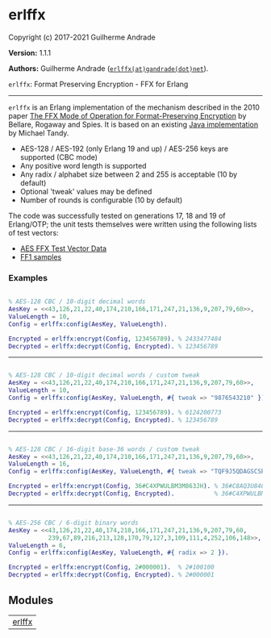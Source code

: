 

# erlffx #

Copyright (c) 2017-2021 Guilherme Andrade

__Version:__ 1.1.1

__Authors:__ Guilherme Andrade ([`erlffx(at)gandrade(dot)net`](mailto:erlffx(at)gandrade(dot)net)).

`erlffx`: Format Preserving Encryption - FFX for Erlang

---------

`erlffx` is an Erlang implementation of the mechanism described in the 2010 paper [The FFX Mode of Operation for Format-Preserving Encryption](http://citeseerx.ist.psu.edu/viewdoc/download?doi=10.1.1.304.1736&rep=rep1&type=pdf) by Bellare, Rogaway and Spies. It is based on an existing [Java implementation](https://github.com/michaeltandy/java-ffx-format-preserving-encryption) by Michael Tandy.

* AES-128 / AES-192 (only Erlang 19 and up) / AES-256 keys are supported (CBC mode)
* Any positive word length is supported
* Any radix / alphabet size between 2 and 255 is acceptable (10 by default)
* Optional 'tweak' values may be defined
* Number of rounds is configurable (10 by default)

The code was successfully tested on generations 17, 18 and 19 of Erlang/OTP; the unit tests themselves were written using the following lists of test vectors:
* [AES FFX Test Vector Data](http://csrc.nist.gov/groups/ST/toolkit/BCM/documents/proposedmodes/ffx/aes-ffx-vectors.txt)
* [FF1 samples](http://csrc.nist.gov/groups/ST/toolkit/documents/Examples/FF1samples.pdf)


### <a name="Examples">Examples</a> ###


```erlang

% AES-128 CBC / 10-digit decimal words
AesKey = <<43,126,21,22,40,174,210,166,171,247,21,136,9,207,79,60>>,
ValueLength = 10,
Config = erlffx:config(AesKey, ValueLength).

Encrypted = erlffx:encrypt(Config, 123456789). % 2433477484
Decrypted = erlffx:decrypt(Config, Encrypted). % 123456789

```
---------

```erlang

% AES-128 CBC / 10-digit decimal words / custom tweak
AesKey = <<43,126,21,22,40,174,210,166,171,247,21,136,9,207,79,60>>,
ValueLength = 10,
Config = erlffx:config(AesKey, ValueLength, #{ tweak => "9876543210" }).

Encrypted = erlffx:encrypt(Config, 123456789). % 6124200773
Decrypted = erlffx:decrypt(Config, Encrypted). % 123456789

```
---------

```erlang

% AES-128 CBC / 16-digit base-36 words / custom tweak
AesKey = <<43,126,21,22,40,174,210,166,171,247,21,136,9,207,79,60>>,
ValueLength = 16,
Config = erlffx:config(AesKey, ValueLength, #{ tweak => "TQF9J5QDAGSCSPB1", radix => 36 }).

Encrypted = erlffx:encrypt(Config, 36#C4XPWULBM3M863JH). % 36#C8AQ3U846ZWH6QZP
Decrypted = erlffx:decrypt(Config, Encrypted).           % 36#C4XPWULBM3M863JH

```
---------

```erlang

% AES-256 CBC / 6-digit binary words
AesKey = <<43,126,21,22,40,174,210,166,171,247,21,136,9,207,79,60,
           239,67,89,216,213,128,170,79,127,3,109,111,4,252,106,148>>,
ValueLength = 6,
Config = erlffx:config(AesKey, ValueLength, #{ radix => 2 }).

Encrypted = erlffx:encrypt(Config, 2#000001).  % 2#100100
Decrypted = erlffx:decrypt(Config, Encrypted). % 2#000001

```


## Modules ##


<table width="100%" border="0" summary="list of modules">
<tr><td><a href="erlffx.md" class="module">erlffx</a></td></tr></table>


